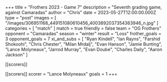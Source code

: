 +++
title = "Frothers 2023 - Game 7"
description = "Seventh grading game, against Camaradas"
author = "Chris"
date = 2023-05-27T12:00:00.000Z
type = "post"
images = [
  "/images/306951168_449151080610456_4003892037354363946_n.jpg"
]
categories = [ "match" ]
match = true
friendly = false
team = "OG Frothers"
opponent = "Camaradas"
season = "winter"
result = "Loss"
frother_goals = 3
opponent_goals = 7
xi_and_subs = [
  "Ryan Kindell",
  "Ian Rayns",
  "Farshid Shokoohi",
  "Chris Chester",
  "Milan Mrdalj",
  "Evan Hanson",
  "Jamie Bunting",
  "Lance Molyneaux",
  "Jarrod Murray",
  "Evan Doube",
  "Charles Daily",
  "Aaron Jackson"
]

[[scorers]]

[[scorers]]
scorer = "Lance Molyneaux"
goals = 1
+++

